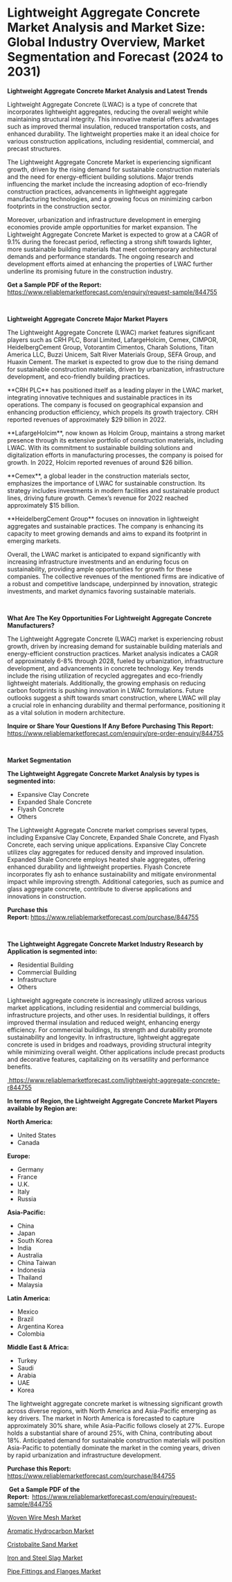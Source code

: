 <p><h1>Lightweight Aggregate Concrete Market Analysis and Market Size: Global Industry Overview, Market Segmentation and Forecast (2024 to 2031)</h1></p><p><strong>Lightweight Aggregate Concrete Market Analysis and Latest Trends</strong></p>
<p><p>Lightweight Aggregate Concrete (LWAC) is a type of concrete that incorporates lightweight aggregates, reducing the overall weight while maintaining structural integrity. This innovative material offers advantages such as improved thermal insulation, reduced transportation costs, and enhanced durability. The lightweight properties make it an ideal choice for various construction applications, including residential, commercial, and precast structures.</p><p>The Lightweight Aggregate Concrete Market is experiencing significant growth, driven by the rising demand for sustainable construction materials and the need for energy-efficient building solutions. Major trends influencing the market include the increasing adoption of eco-friendly construction practices, advancements in lightweight aggregate manufacturing technologies, and a growing focus on minimizing carbon footprints in the construction sector.</p><p>Moreover, urbanization and infrastructure development in emerging economies provide ample opportunities for market expansion. The Lightweight Aggregate Concrete Market is expected to grow at a CAGR of 9.1% during the forecast period, reflecting a strong shift towards lighter, more sustainable building materials that meet contemporary architectural demands and performance standards. The ongoing research and development efforts aimed at enhancing the properties of LWAC further underline its promising future in the construction industry.</p></p>
<p><strong>Get a Sample PDF of the Report:&nbsp;</strong> <a href="https://www.reliablemarketforecast.com/enquiry/request-sample/844755?utm_campaign=1082&utm_medium=2&utm_source=Github&utm_content=ia&utm_term=09112024&utm_id=lightweight-aggregate-concrete">https://www.reliablemarketforecast.com/enquiry/request-sample/844755</a></p>
<p>&nbsp;</p>
<p><strong>Lightweight Aggregate Concrete Major Market Players</strong></p>
<p><p>The Lightweight Aggregate Concrete (LWAC) market features significant players such as CRH PLC, Boral Limited, LafargeHolcim, Cemex, CIMPOR, HeidelbergCement Group, Votorantim Cimentos, Charah Solutions, Titan America LLC, Buzzi Unicem, Salt River Materials Group, SEFA Group, and Huaxin Cement. The market is expected to grow due to the rising demand for sustainable construction materials, driven by urbanization, infrastructure development, and eco-friendly building practices.</p><p>**CRH PLC** has positioned itself as a leading player in the LWAC market, integrating innovative techniques and sustainable practices in its operations. The company is focused on geographical expansion and enhancing production efficiency, which propels its growth trajectory. CRH reported revenues of approximately $29 billion in 2022.</p><p>**LafargeHolcim**, now known as Holcim Group, maintains a strong market presence through its extensive portfolio of construction materials, including LWAC. With its commitment to sustainable building solutions and digitalization efforts in manufacturing processes, the company is poised for growth. In 2022, Holcim reported revenues of around $26 billion.</p><p>**Cemex**, a global leader in the construction materials sector, emphasizes the importance of LWAC for sustainable construction. Its strategy includes investments in modern facilities and sustainable product lines, driving future growth. Cemex’s revenue for 2022 reached approximately $15 billion.</p><p>**HeidelbergCement Group** focuses on innovation in lightweight aggregates and sustainable practices. The company is enhancing its capacity to meet growing demands and aims to expand its footprint in emerging markets.</p><p>Overall, the LWAC market is anticipated to expand significantly with increasing infrastructure investments and an enduring focus on sustainability, providing ample opportunities for growth for these companies. The collective revenues of the mentioned firms are indicative of a robust and competitive landscape, underpinned by innovation, strategic investments, and market dynamics favoring sustainable materials.</p></p>
<p>&nbsp;</p>
<p><strong>What Are The Key Opportunities For Lightweight Aggregate Concrete Manufacturers?</strong></p>
<p><p>The Lightweight Aggregate Concrete (LWAC) market is experiencing robust growth, driven by increasing demand for sustainable building materials and energy-efficient construction practices. Market analysis indicates a CAGR of approximately 6-8% through 2028, fueled by urbanization, infrastructure development, and advancements in concrete technology. Key trends include the rising utilization of recycled aggregates and eco-friendly lightweight materials. Additionally, the growing emphasis on reducing carbon footprints is pushing innovation in LWAC formulations. Future outlooks suggest a shift towards smart construction, where LWAC will play a crucial role in enhancing durability and thermal performance, positioning it as a vital solution in modern architecture.</p></p>
<p><strong>Inquire or Share Your Questions If Any Before Purchasing This Report:</strong> <a href="https://www.reliablemarketforecast.com/enquiry/pre-order-enquiry/844755?utm_campaign=1082&utm_medium=2&utm_source=Github&utm_content=ia&utm_term=09112024&utm_id=lightweight-aggregate-concrete">https://www.reliablemarketforecast.com/enquiry/pre-order-enquiry/844755</a></p>
<p>&nbsp;</p>
<p><strong>Market Segmentation</strong></p>
<p><strong>The Lightweight Aggregate Concrete Market Analysis by types is segmented into:</strong></p>
<p><ul><li>Expansive Clay Concrete</li><li>Expanded Shale Concrete</li><li>Flyash Concrete</li><li>Others</li></ul></p>
<p><p>The Lightweight Aggregate Concrete market comprises several types, including Expansive Clay Concrete, Expanded Shale Concrete, and Flyash Concrete, each serving unique applications. Expansive Clay Concrete utilizes clay aggregates for reduced density and improved insulation. Expanded Shale Concrete employs heated shale aggregates, offering enhanced durability and lightweight properties. Flyash Concrete incorporates fly ash to enhance sustainability and mitigate environmental impact while improving strength. Additional categories, such as pumice and glass aggregate concrete, contribute to diverse applications and innovations in construction.</p></p>
<p><strong>Purchase this Report:&nbsp;</strong><a href="https://www.reliablemarketforecast.com/purchase/844755?utm_campaign=1082&utm_medium=2&utm_source=Github&utm_content=ia&utm_term=09112024&utm_id=lightweight-aggregate-concrete">https://www.reliablemarketforecast.com/purchase/844755</a></p>
<p>&nbsp;</p>
<p><strong>The Lightweight Aggregate Concrete Market Industry Research by Application is segmented into:</strong></p>
<p><ul><li>Residential Building</li><li>Commercial Building</li><li>Infrastructure</li><li>Others</li></ul></p>
<p><p>Lightweight aggregate concrete is increasingly utilized across various market applications, including residential and commercial buildings, infrastructure projects, and other uses. In residential buildings, it offers improved thermal insulation and reduced weight, enhancing energy efficiency. For commercial buildings, its strength and durability promote sustainability and longevity. In infrastructure, lightweight aggregate concrete is used in bridges and roadways, providing structural integrity while minimizing overall weight. Other applications include precast products and decorative features, capitalizing on its versatility and performance benefits.</p></p>
<p><a href="https://www.reliablemarketforecast.com/lightweight-aggregate-concrete-r844755?utm_campaign=1082&utm_medium=2&utm_source=Github&utm_content=ia&utm_term=09112024&utm_id=lightweight-aggregate-concrete">&nbsp;https://www.reliablemarketforecast.com/lightweight-aggregate-concrete-r844755</a></p>
<p><strong>In terms of Region, the Lightweight Aggregate Concrete Market Players available by Region are:</strong></p>
<p>
    <p> <strong> North America: </strong>
        <ul>
            <li>United States</li>
            <li>Canada</li>
        </ul>
        </p> 
    <p> <strong> Europe: </strong>
        <ul>
            <li>Germany</li>
            <li>France</li>
            <li>U.K.</li>
            <li>Italy</li>
            <li>Russia</li>
        </ul>
        </p> 
    <p> <strong> Asia-Pacific: </strong>
        <ul>
            <li>China</li>
            <li>Japan</li>
            <li>South Korea</li>
            <li>India</li>
            <li>Australia</li>
            <li>China Taiwan</li>
            <li>Indonesia</li>
            <li>Thailand</li>
            <li>Malaysia</li>
        </ul>
        </p> 
    <p> <strong> Latin America: </strong>
        <ul>
            <li>Mexico</li>
            <li>Brazil</li>
            <li>Argentina Korea</li>
            <li>Colombia</li>
        </ul>
        </p> 
    <p> <strong> Middle East & Africa: </strong>
        <ul>
            <li>Turkey</li>
            <li>Saudi</li>
            <li>Arabia</li>
            <li>UAE</li>
            <li>Korea</li>
        </ul>
    </p>
    </p>
<p><p>The lightweight aggregate concrete market is witnessing significant growth across diverse regions, with North America and Asia-Pacific emerging as key drivers. The market in North America is forecasted to capture approximately 30% share, while Asia-Pacific follows closely at 27%. Europe holds a substantial share of around 25%, with China, contributing about 18%. Anticipated demand for sustainable construction materials will position Asia-Pacific to potentially dominate the market in the coming years, driven by rapid urbanization and infrastructure development.</p></p>
<p><strong>Purchase this Report: </strong><a href="https://www.reliablemarketforecast.com/purchase/844755?utm_campaign=1082&utm_medium=2&utm_source=Github&utm_content=ia&utm_term=09112024&utm_id=lightweight-aggregate-concrete">https://www.reliablemarketforecast.com/purchase/844755</a></p>
<p>&nbsp;<strong>Get a Sample PDF of the Report:&nbsp;&nbsp;</strong><a href="https://www.reliablemarketforecast.com/enquiry/request-sample/844755?utm_campaign=1082&utm_medium=2&utm_source=Github&utm_content=ia&utm_term=09112024&utm_id=lightweight-aggregate-concrete">https://www.reliablemarketforecast.com/enquiry/request-sample/844755</a></p>
<p><strong></strong></p>
<p><p><a href="https://github.com/judesaxav/Market-Research-Report-List-1/blob/main/woven-wire-mesh-market.md?utm_campaign=1082&utm_medium=2&utm_source=Github&utm_content=ia&utm_term=09112024&utm_id=lightweight-aggregate-concrete">Woven Wire Mesh Market</a></p><p><a href="https://github.com/caetlinivcar/Market-Research-Report-List-1/blob/main/aromatic-hydrocarbon-market.md?utm_campaign=1082&utm_medium=2&utm_source=Github&utm_content=ia&utm_term=09112024&utm_id=lightweight-aggregate-concrete">Aromatic Hydrocarbon Market</a></p><p><a href="https://github.com/raymederonmot/Market-Research-Report-List-1/blob/main/cristobalite-sand-market.md?utm_campaign=1082&utm_medium=2&utm_source=Github&utm_content=ia&utm_term=09112024&utm_id=lightweight-aggregate-concrete">Cristobalite Sand Market</a></p><p><a href="https://github.com/marcouhbmammoc/Market-Research-Report-List-1/blob/main/iron-and-steel-slag-market.md?utm_campaign=1082&utm_medium=2&utm_source=Github&utm_content=ia&utm_term=09112024&utm_id=lightweight-aggregate-concrete">Iron and Steel Slag Market</a></p><p><a href="https://github.com/cophervdheacoxt/Market-Research-Report-List-1/blob/main/pipe-fittings-and-flanges-market.md?utm_campaign=1082&utm_medium=2&utm_source=Github&utm_content=ia&utm_term=09112024&utm_id=lightweight-aggregate-concrete">Pipe Fittings and Flanges Market</a></p></p>